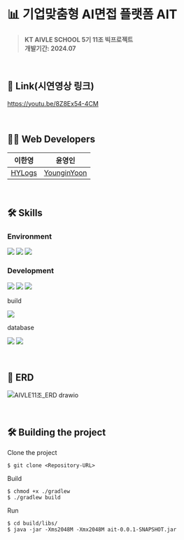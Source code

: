 # 📊 기업맞춤형 AI면접 플랫폼 AIT
> **KT AIVLE SCHOOL 5기 11조 빅프로젝트**<br/> **개발기간: 2024.07**

<br/>

## 🔗 Link(시연영상 링크)
https://youtu.be/8Z8Ex54-4CM

<br/>

## 👩‍💻 Web Developers

|               이한영               |               윤영인               |
| :---------------------------------: | :-------------------------------------: |
| [HYLogs](https://github.com/HYLogs) | [YounginYoon](https://github.com/YounginYoon) |

<br/>

## 🛠️ Skills
### Environment
<img src="https://img.shields.io/badge/Intellij IDEA-0071C5?style=flat-square&logo=intellij idea&logoColor=white"> <img src="https://img.shields.io/badge/AWS%20EC2-FF9900?style=flat-square&logo=Amazon%20EC2&logoColor=white"> <img src="https://img.shields.io/badge/GitHub-181717?style=flat-square&logo=github&logoColor=white"/>

### Development
  
<img src="https://img.shields.io/badge/java 17-007396?style=flat-square&logo=OpenJDK&logoColor=white"> <img src="https://img.shields.io/badge/springboot 3.2.7-6DB33F?style=flat-square&logo=springboot&logoColor=white"> <img src="https://img.shields.io/badge/Spring Security-6DB33F?style=flat-square&logo=Spring Security&logoColor=white">


build

<img src="https://img.shields.io/badge/gradle-02303A?style=flat-square&logo=gradle&logoColor=white"> 


database

<img src="https://img.shields.io/badge/MySQL-4479A1?style=flat-square&logo=MySQL&logoColor=white"> <img src="https://img.shields.io/badge/Redis-DC382D?style=flat-square&logo=Redis&logoColor=white"> 

<!-- 스프링 시큐리티
- `JAVA` == 17
- `Spring Boot` == 3.2.7
- `build` == gradle
- `database` == MySQL, Redis -->

<br/>

## 🔎 ERD
![AIVLE11조_ERD drawio](https://github.com/user-attachments/assets/7a32ec95-7702-44ed-b8cf-a27320c9bdc5)

<br/>

## 🛠️ Building the project

Clone the project
```
$ git clone <Repository-URL>
```

Build
```
$ chmod +x ./gradlew
$ ./gradlew build
```

Run
```
$ cd build/libs/
$ java -jar -Xms2048M -Xmx2048M ait-0.0.1-SNAPSHOT.jar
```
